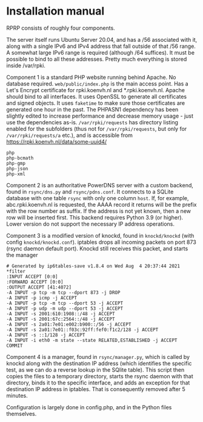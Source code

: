 Installation manual
===================

RPRP consists of roughly four components.

The server itself runs Ubuntu Server 20.04, and has a /56 associated with it, along with a single IPv6 and IPv4 address that fall outside of that /56 range. A somewhat large IPv6 range is required (although /64 suffices). It must be possible to bind to all these addresses. Pretty much everything is stored inside /var/rpki.

Component 1 is a standard PHP website running behind Apache. No database required. `web/public/index.php` is the main access point. Has a Let's Encrypt certificate for rpki.koenvh.nl and *.rpki.koenvh.nl. Apache should bind to all interfaces. It uses OpenSSL to generate all certificates and signed objects. It uses `faketime` to make sure those certificates are generated one hour in the past. The PHPASN1 dependency has been slightly edited to increase performance and decrease memory usage - just use the dependencies as-is. `/var/rpki/requests` has directory listing enabled for the subfolders (thus not for `/var/rpki/requests`, but only for `/var/rpki/requests/a` etc.), and is accessible from https://rpki.koenvh.nl/data/some-uuid4/ 
```
php
php-bcmath
php-gmp
php-json
php-xml
```

Component 2 is an authoritative PowerDNS server with a custom backend, found in `rsync/dns.py` and `rsync/pdns.conf`. It connects to a SQLite database with one table `rsync` with only one column `host`. If, for example, abc.rpki.koenvh.nl is requested, the AAAA record it returns will be the prefix with the row number as suffix. If the address is not yet known, then a new row will be inserted first. This backend requires Python 3.9 (or higher). Lower version do not support the necessary IP address operations.

Component 3 is a modified version of knockd, found in `knockd/knockd` (with config `knockd/knockd.conf`). iptables drops all incoming packets on port 873 (rsync daemon default port). Knockd still receives this packet, and starts the manager
```
# Generated by ip6tables-save v1.8.4 on Wed Aug  4 20:37:44 2021
*filter
:INPUT ACCEPT [0:0]
:FORWARD ACCEPT [0:0]
:OUTPUT ACCEPT [41:4072]
-A INPUT -p tcp -m tcp --dport 873 -j DROP
-A INPUT -p icmp -j ACCEPT
-A INPUT -p tcp -m tcp --dport 53 -j ACCEPT
-A INPUT -p udp -m udp --dport 53 -j ACCEPT
-A INPUT -s 2001:610:1908::/48 -j ACCEPT
-A INPUT -s 2001:67c:2564::/48 -j ACCEPT
-A INPUT -s 2a01:7e01:e002:b900::/56 -j ACCEPT
-A INPUT -s 2a01:7e01::f03c:92ff:fef0:f1c2/128 -j ACCEPT
-A INPUT -s ::1/128 -j ACCEPT
-A INPUT -i eth0 -m state --state RELATED,ESTABLISHED -j ACCEPT
COMMIT
```

Component 4 is a manager, found in `rsync/manager.py`, which is called by knockd along with the destination IP address (which identifies the specific test, as we can do a reverse lookup in the SQlite table). This script then copies the files to a temporary directory, starts the rsync daemon with that directory, binds it to the specific interface, and adds an exception for that destination IP address in iptables. That is consequently removed after 5 minutes.

Configuration is largely done in config.php, and in the Python files themselves. 
